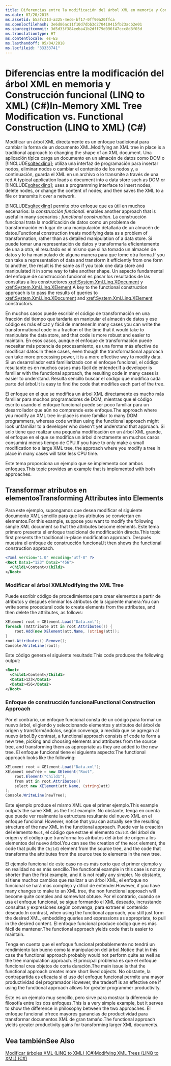 ```yaml
---
title: Diferencias entre la modificación del árbol XML en memoria y Construcción funcional (LINQ to XML) (C#)
ms.date: 07/20/2015
ms.assetid: b5afc31d-a325-4ec6-bf17-0ff90a20ffca
ms.openlocfilehash: 3e6d86ac11f10d7dbb3d270410415fb23acb2e01
ms.sourcegitcommit: 3d5d33f384eeba41b2dff79d096f47ccc8d8f03d
ms.translationtype: HT
ms.contentlocale: es-ES
ms.lasthandoff: 05/04/2018
ms.locfileid: "33333741"
---
```

# <a name="in-memory-xml-tree-modification-vs-functional-construction-linq-to-xml-c"></a><span data-ttu-id="7428f-102">Diferencias entre la modificación del árbol XML en memoria y Construcción funcional (LINQ to XML) (C#)</span><span class="sxs-lookup"><span data-stu-id="7428f-102">In-Memory XML Tree Modification vs. Functional Construction (LINQ to XML) (C#)</span></span>
<span data-ttu-id="7428f-103">Modificar un árbol XML directamente es un enfoque tradicional para cambiar la forma de un documento XML.</span><span class="sxs-lookup"><span data-stu-id="7428f-103">Modifying an XML tree in place is a traditional approach to changing the shape of an XML document.</span></span> <span data-ttu-id="7428f-104">Una aplicación típica carga un documento en un almacén de datos como DOM o [!INCLUDE[sqltecxlinq](~/includes/sqltecxlinq-md.md)]; utiliza una interfaz de programación para insertar nodos, eliminar nodos o cambiar el contenido de los nodos y, a continuación, guarda el XML en un archivo o lo transmite a través de una red.</span><span class="sxs-lookup"><span data-stu-id="7428f-104">A typical application loads a document into a data store such as DOM or [!INCLUDE[sqltecxlinq](~/includes/sqltecxlinq-md.md)]; uses a programming interface to insert nodes, delete nodes, or change the content of nodes; and then saves the XML to a file or transmits it over a network.</span></span>  
  
 [!INCLUDE[sqltecxlinq](~/includes/sqltecxlinq-md.md)]<span data-ttu-id="7428f-105"> permite otro enfoque que es útil en muchos escenarios: la *construcción funcional*.</span><span class="sxs-lookup"><span data-stu-id="7428f-105"> enables another approach that is useful in many scenarios *: functional construction*.</span></span> <span data-ttu-id="7428f-106">La construcción funcional trata la modificación de datos como un problema de transformación en lugar de una manipulación detallada de un almacén de datos.</span><span class="sxs-lookup"><span data-stu-id="7428f-106">Functional construction treats modifying data as a problem of transformation, rather than as detailed manipulation of a data store.</span></span> <span data-ttu-id="7428f-107">Si puede tomar una representación de datos y transformarla eficientemente de una a otra, el resultado es el mismo que si ha tomado un almacén de datos y lo ha manipulado de alguna manera para que tome otra forma.</span><span class="sxs-lookup"><span data-stu-id="7428f-107">If you can take a representation of data and transform it efficiently from one form to another, the result is the same as if you took one data store and manipulated it in some way to take another shape.</span></span> <span data-ttu-id="7428f-108">Un aspecto fundamental del enfoque de construcción funcional es pasar los resultados de las consultas a los constructores <xref:System.Xml.Linq.XDocument> y <xref:System.Xml.Linq.XElement>.</span><span class="sxs-lookup"><span data-stu-id="7428f-108">A key to the functional construction approach is to pass the results of queries to <xref:System.Xml.Linq.XDocument> and <xref:System.Xml.Linq.XElement> constructors.</span></span>  
  
 <span data-ttu-id="7428f-109">En muchos casos puede escribir el código de transformación en una fracción del tiempo que tardaría en manipular el almacén de datos y ese código es más eficaz y fácil de mantener.</span><span class="sxs-lookup"><span data-stu-id="7428f-109">In many cases you can write the transformational code in a fraction of the time that it would take to manipulate the data store, and that code is more robust and easier to maintain.</span></span> <span data-ttu-id="7428f-110">En esos casos, aunque el enfoque de transformación puede necesitar más potencia de procesamiento, es una forma más efectiva de modificar datos.</span><span class="sxs-lookup"><span data-stu-id="7428f-110">In these cases, even though the transformational approach can take more processing power, it is a more effective way to modify data.</span></span> <span data-ttu-id="7428f-111">Si un desarrollador está familiarizado con el enfoque funcional, el código resultante es en muchos casos más fácil de entender.</span><span class="sxs-lookup"><span data-stu-id="7428f-111">If a developer is familiar with the functional approach, the resulting code in many cases is easier to understand.</span></span> <span data-ttu-id="7428f-112">Resulta sencillo buscar el código que modifica cada parte del árbol.</span><span class="sxs-lookup"><span data-stu-id="7428f-112">It is easy to find the code that modifies each part of the tree.</span></span>  
  
 <span data-ttu-id="7428f-113">El enfoque en el que se modifica un árbol XML directamente es mucho más familiar para muchos programadores de DOM, mientras que el código escrito usando el enfoque funcional puede ser poco familiar para un desarrollador que aún no comprende este enfoque.</span><span class="sxs-lookup"><span data-stu-id="7428f-113">The approach where you modify an XML tree in-place is more familiar to many DOM programmers, whereas code written using the functional approach might look unfamiliar to a developer who doesn't yet understand that approach.</span></span> <span data-ttu-id="7428f-114">Si solo tiene que realizar una pequeña modificación en un árbol XML grande, el enfoque en el que se modifica un árbol directamente en muchos casos consumirá menos tiempo de CPU.</span><span class="sxs-lookup"><span data-stu-id="7428f-114">If you have to only make a small modification to a large XML tree, the approach where you modify a tree in place in many cases will take less CPU time.</span></span>  
  
 <span data-ttu-id="7428f-115">Este tema proporciona un ejemplo que se implementa con ambos enfoques.</span><span class="sxs-lookup"><span data-stu-id="7428f-115">This topic provides an example that is implemented with both approaches.</span></span>  
  
## <a name="transforming-attributes-into-elements"></a><span data-ttu-id="7428f-116">Transformar atributos en elementos</span><span class="sxs-lookup"><span data-stu-id="7428f-116">Transforming Attributes into Elements</span></span>  
 <span data-ttu-id="7428f-117">Para este ejemplo, supongamos que desea modificar el siguiente documento XML sencillo para que los atributos se conviertan en elementos.</span><span class="sxs-lookup"><span data-stu-id="7428f-117">For this example, suppose you want to modify the following simple XML document so that the attributes become elements.</span></span> <span data-ttu-id="7428f-118">Este tema primero presenta el enfoque tradicional de modificación directa.</span><span class="sxs-lookup"><span data-stu-id="7428f-118">This topic first presents the traditional in-place modification approach.</span></span> <span data-ttu-id="7428f-119">Después muestra el enfoque de construcción funcional.</span><span class="sxs-lookup"><span data-stu-id="7428f-119">It then shows the functional construction approach.</span></span>  
  
```xml  
<?xml version="1.0" encoding="utf-8" ?>  
<Root Data1="123" Data2="456">  
  <Child1>Content</Child1>  
</Root>  
```  
  
### <a name="modifying-the-xml-tree"></a><span data-ttu-id="7428f-120">Modificar el árbol XML</span><span class="sxs-lookup"><span data-stu-id="7428f-120">Modifying the XML Tree</span></span>  
 <span data-ttu-id="7428f-121">Puede escribir código de procedimientos para crear elementos a partir de atributos y después eliminar los atributos de la siguiente manera:</span><span class="sxs-lookup"><span data-stu-id="7428f-121">You can write some procedural code to create elements from the attributes, and then delete the attributes, as follows:</span></span>  
  
```csharp  
XElement root = XElement.Load("Data.xml");  
foreach (XAttribute att in root.Attributes()) {  
    root.Add(new XElement(att.Name, (string)att));  
}  
root.Attributes().Remove();  
Console.WriteLine(root);  
```  
  
 <span data-ttu-id="7428f-122">Este código genera el siguiente resultado:</span><span class="sxs-lookup"><span data-stu-id="7428f-122">This code produces the following output:</span></span>  
  
```xml  
<Root>  
  <Child1>Content</Child1>  
  <Data1>123</Data1>  
  <Data2>456</Data2>  
</Root>  
```  
  
### <a name="functional-construction-approach"></a><span data-ttu-id="7428f-123">Enfoque de construcción funcional</span><span class="sxs-lookup"><span data-stu-id="7428f-123">Functional Construction Approach</span></span>  
 <span data-ttu-id="7428f-124">Por el contrario, un enfoque funcional consta de un código para formar un nuevo árbol, eligiendo y seleccionando elementos y atributos del árbol de origen y transformándolos, según convenga, a medida que se agregan al nuevo árbol.</span><span class="sxs-lookup"><span data-stu-id="7428f-124">By contrast, a functional approach consists of code to form a new tree, picking and choosing elements and attributes from the source tree, and transforming them as appropriate as they are added to the new tree.</span></span> <span data-ttu-id="7428f-125">El enfoque funcional tiene el siguiente aspecto:</span><span class="sxs-lookup"><span data-stu-id="7428f-125">The functional approach looks like the following:</span></span>  
  
```csharp  
XElement root = XElement.Load("Data.xml");  
XElement newTree = new XElement("Root",  
    root.Element("Child1"),  
    from att in root.Attributes()  
    select new XElement(att.Name, (string)att)  
);  
Console.WriteLine(newTree);  
```  
  
 <span data-ttu-id="7428f-126">Este ejemplo produce el mismo XML que el primer ejemplo.</span><span class="sxs-lookup"><span data-stu-id="7428f-126">This example outputs the same XML as the first example.</span></span> <span data-ttu-id="7428f-127">No obstante, tenga en cuenta que puede ver realmente la estructura resultante del nuevo XML en el enfoque funcional.</span><span class="sxs-lookup"><span data-stu-id="7428f-127">However, notice that you can actually see the resulting structure of the new XML in the functional approach.</span></span> <span data-ttu-id="7428f-128">Puede ver la creación del elemento `Root`, el código que extrae el elemento `Child1` del árbol de origen y el código que transforma los atributos del árbol de origen a los elementos del nuevo árbol.</span><span class="sxs-lookup"><span data-stu-id="7428f-128">You can see the creation of the `Root` element, the code that pulls the `Child1` element from the source tree, and the code that transforms the attributes from the source tree to elements in the new tree.</span></span>  
  
 <span data-ttu-id="7428f-129">El ejemplo funcional de este caso no es más corto que el primer ejemplo y en realidad no es más sencillo.</span><span class="sxs-lookup"><span data-stu-id="7428f-129">The functional example in this case is not any shorter than the first example, and it is not really any simpler.</span></span> <span data-ttu-id="7428f-130">No obstante, si tiene muchos cambios que realizar a un árbol XML, el enfoque no funcional se hará más complejo y difícil de entender.</span><span class="sxs-lookup"><span data-stu-id="7428f-130">However, if you have many changes to make to an XML tree, the non functional approach will become quite complex and somewhat obtuse.</span></span> <span data-ttu-id="7428f-131">Por el contrario, cuando se usa el enfoque funcional, se sigue formando el XML deseado, incrustando consultas y expresiones según convenga, para extraer el contenido deseado.</span><span class="sxs-lookup"><span data-stu-id="7428f-131">In contrast, when using the functional approach, you still just form the desired XML, embedding queries and expressions as appropriate, to pull in the desired content.</span></span> <span data-ttu-id="7428f-132">El enfoque funcional produce código que es más fácil de mantener.</span><span class="sxs-lookup"><span data-stu-id="7428f-132">The functional approach yields code that is easier to maintain.</span></span>  
  
 <span data-ttu-id="7428f-133">Tenga en cuenta que el enfoque funcional probablemente no tendrá un rendimiento tan bueno como la manipulación del árbol.</span><span class="sxs-lookup"><span data-stu-id="7428f-133">Notice that in this case the functional approach probably would not perform quite as well as the tree manipulation approach.</span></span> <span data-ttu-id="7428f-134">El principal problema es que el enfoque funcional crea objetos de corta duración.</span><span class="sxs-lookup"><span data-stu-id="7428f-134">The main issue is that the functional approach creates more short lived objects.</span></span> <span data-ttu-id="7428f-135">No obstante, la contrapartida es eficacia si el uso del enfoque funcional permite una mayor productividad del programador.</span><span class="sxs-lookup"><span data-stu-id="7428f-135">However, the tradeoff is an effective one if using the functional approach allows for greater programmer productivity.</span></span>  
  
 <span data-ttu-id="7428f-136">Éste es un ejemplo muy sencillo, pero sirve para mostrar la diferencia de filosofía entre los dos enfoques.</span><span class="sxs-lookup"><span data-stu-id="7428f-136">This is a very simple example, but it serves to show the difference in philosophy between the two approaches.</span></span> <span data-ttu-id="7428f-137">El enfoque funcional ofrece mayores ganancias de productividad para transformar documentos XML de gran tamaño.</span><span class="sxs-lookup"><span data-stu-id="7428f-137">The functional approach yields greater productivity gains for transforming larger XML documents.</span></span>  
  
## <a name="see-also"></a><span data-ttu-id="7428f-138">Vea también</span><span class="sxs-lookup"><span data-stu-id="7428f-138">See Also</span></span>  
 [<span data-ttu-id="7428f-139">Modificar árboles XML (LINQ to XML) (C#)</span><span class="sxs-lookup"><span data-stu-id="7428f-139">Modifying XML Trees (LINQ to XML) (C#)</span></span>](../../../../csharp/programming-guide/concepts/linq/modifying-xml-trees-linq-to-xml.md)
